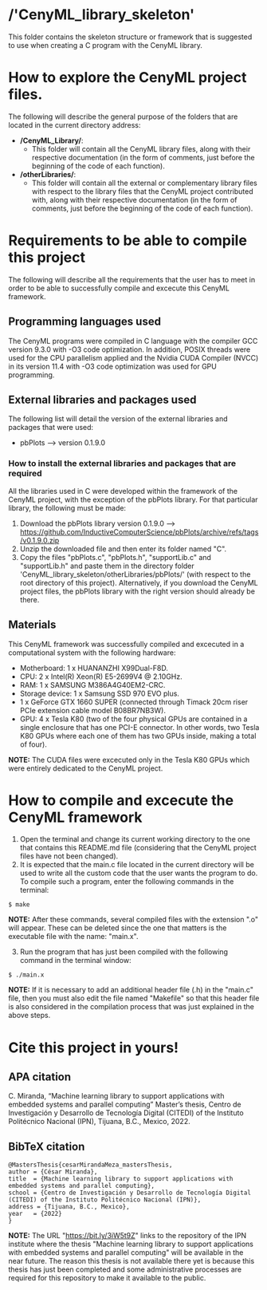 # /'CenyML\_library\_skeleton'
This folder contains the skeleton structure or framework that is suggested to use when creating a C program with the CenyML library.

# How to explore the CenyML project files.
The following will describe the general purpose of the folders that are located in the current directory address:

- **/CenyML_Library/**:
    - This folder will contain all the CenyML library files, along with their respective documentation (in the form of comments, just before the beginning of the code of each function).
- **/otherLibraries/**:
    - This folder will contain all the external or complementary library files with respect to the library files that the CenyML project contributed with, along with their respective documentation (in the form of comments, just before the beginning of the code of each function).

# Requirements to be able to compile this project
The following will describe all the requirements that the user has to meet in order to be able to successfully compile and excecute this CenyML framework.

## Programming languages used
The CenyML programs were compiled in C language with the compiler GCC version 9.3.0 with -O3 code optimization. In addition, POSIX threads were used for the CPU parallelism applied and the Nvidia CUDA Compiler (NVCC) in its version 11.4 with -O3 code optimization was used for GPU programming.

## External libraries and packages used
The following list will detail the version of the external libraries and packages that were used:
- pbPlots --> version 0.1.9.0

### How to install the external libraries and packages that are required
All the libraries used in C were developed within the framework of the CenyML project, with the exception of the pbPlots library. For that particular library, the following must be made:

1. Download the pbPlots library version 0.1.9.0 --> https://github.com/InductiveComputerScience/pbPlots/archive/refs/tags/v0.1.9.0.zip
2. Unzip the downloaded file and then enter its folder named "C".
3. Copy the files "pbPlots.c", "pbPlots.h", "supportLib.c" and "supportLib.h" and paste them in the directory folder 'CenyML\_library\_skeleton/otherLibraries/pbPlots/' (with respect to the root directory of this project). Alternatively, if you download the CenyML project files, the pbPlots library with the right version should already be there.

## Materials
This CenyML framework was successfully compiled and excecuted in a computational system with the following hardware:

- Motherboard: 1 x HUANANZHI X99Dual-F8D.
- CPU: 2 x Intel(R) Xeon(R) E5-2699V4 @ 2.10GHz.
- RAM: 1 x SAMSUNG M386A4G40EM2-CRC.
- Storage device: 1 x Samsung SSD 970 EVO plus.
- 1 x GeForce GTX 1660 SUPER (connected through Timack 20cm riser PCIe extension cable model B08BR7NB3W).
- GPU: 4 x Tesla K80 (two of the four physical GPUs are contained in a single enclosure that has one PCI-E connector. In other words, two Tesla K80 GPUs where each one of them has two GPUs inside, making a total of four).

**NOTE:** The CUDA files were excecuted only in the Tesla K80 GPUs which were entirely dedicated to the CenyML project.

# How to compile and excecute the CenyML framework
1. Open the terminal and change its current working directory to the one that contains this README.md file (considering that the CenyML project files have not been changed).
2. It is expected that the main.c file located in the current directory will be used to write all the custom code that the user wants the program to do. To compile such a program, enter the following commands in the terminal:
```console
$ make
```
**NOTE:** After these commands, several compiled files with the extension ".o" will appear. These can be deleted since the one that matters is the executable file with the name: "main.x".

3. Run the program that has just been compiled with the following command in the terminal window:
```console
$ ./main.x
```
**NOTE:** If it is necessary to add an additional header file (.h) in the "main.c" file, then you must also edit the file named "Makefile" so that this header file is also considered in the compilation process that was just explained in the above steps.

# Cite this project in yours!

## APA citation
 C. Miranda, “Machine learning library to support applications with embedded systems and parallel computing” Master’s thesis, Centro de Investigación y Desarrollo de Tecnología Digital (CITEDI) of the Instituto Politécnico Nacional (IPN), Tijuana, B.C., Mexico, 2022.

## BibTeX citation
```$bibtex
@MastersThesis{cesarMirandaMeza_mastersThesis,
author = {César Miranda},
title  = {Machine learning library to support applications with embedded systems and parallel computing},
school = {Centro de Investigación y Desarrollo de Tecnología Digital (CITEDI) of the Instituto Politécnico Nacional (IPN)},
address = {Tijuana, B.C., Mexico},
year   = {2022}
}
```

**NOTE:** The URL "https://bit.ly/3iW5t9Z" links to the repository of the IPN institute where the thesis "Machine learning library to support applications with embedded systems and parallel computing" will be available in the near future. The reason this thesis is not available there yet is because this thesis has just been completed and some administrative processes are required for this repository to make it available to the public.
